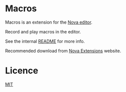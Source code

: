 # Macros

Macros is an extension for the [Nova editor](https://nova.app).

Record and play macros in the editor.

See the internal [README](/Macros.novaextension/README.md) for more info.

Recommended download from [Nova Extensions](https://extensions.panic.com/extensions/com.gingerbeardman/com.gingerbeardman.macros/) website.

# Licence

[MIT](/LICENSE)
